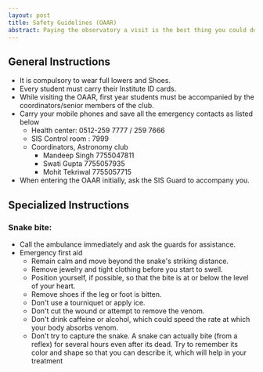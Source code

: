 ```yaml
---
layout: post
title: Safety Guidelines (OAAR)
abstract: Paying the observatory a visit is the best thing you could do, but Safety is first. Please follow these guidelines...
---
```


## General Instructions
+   It is compulsory to wear full lowers and Shoes.
+   Every student must carry their Institute ID cards.
+   While visiting the OAAR, first year students must be accompanied by the coordinators/senior members of the club.
+   Carry your mobile phones and save all the emergency contacts as listed below
    +   Health center: 0512-259 7777 / 259 7666
    +   SIS Control room : 7999 
    +   Coordinators, Astronomy club
        + Mandeep Singh 7755047811
        + Swati Gupta    7755057935
        + Mohit Tekriwal 7755057715
+ When entering the OAAR initially, ask the SIS Guard to accompany you.

## Specialized Instructions

### Snake bite: 
+	Call the ambulance immediately and ask the guards for assistance.
+	Emergency first aid
    +	Remain calm and move beyond the snake's striking distance.
    +	Remove jewelry and tight clothing before you start to swell.
    +	Position yourself, if possible, so that the bite is at or below the level of your heart.
    +	Remove shoes if the leg or foot is bitten.
    +	Don't use a tourniquet or apply ice.
    +	Don't cut the wound or attempt to remove the venom.
    +	Don't drink caffeine or alcohol, which could speed the rate at which your body absorbs venom.
    +	Don't try to capture the snake. A snake can actually bite (from a reflex) for several hours even after its dead. Try to remember its color and shape so that you can describe it, which will help in your treatment

 
